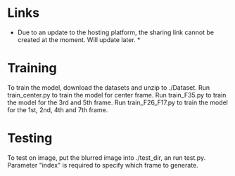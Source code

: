 # Links

* Due to an update to the hosting platform, the sharing link cannot be created at the moment. Will update later. *


# Training

To train the model, download the datasets and unzip to ./Dataset.
Run train_center.py to train the model for center frame.
Run train_F35.py to train the model for the 3rd and 5th frame.
Run train_F26_F17.py to train the model for the 1st, 2nd, 4th and 7th frame.


# Testing

To test on image, put the blurred image into ./test_dir, an run test.py.
Parameter "index" is required to specify which frame to generate.
